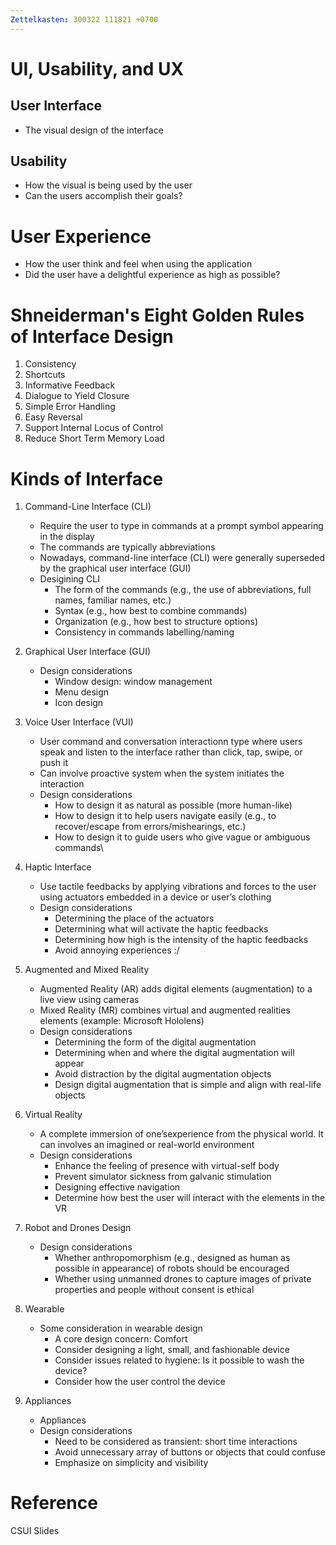 ```yaml
---
Zettelkasten: 300322 111821 +0700
---
```

# UI, Usability, and UX
## User Interface
* The visual design of the interface

## Usability
* How the visual is being used by the user
* Can the users accomplish their goals?

# User Experience
* How the user think and feel when using the application
* Did the user have a delightful experience as high as possible?

# Shneiderman's Eight Golden Rules of Interface Design
1. Consistency
2.  Shortcuts
3. Informative Feedback
4. Dialogue to Yield Closure
5. Simple Error Handling
6. Easy Reversal
7. Support Internal Locus of Control
8. Reduce Short Term Memory Load

# Kinds of Interface
1. Command-Line Interface (CLI)
	* Require the user to type in commands at a prompt symbol appearing in the display
	* The commands are typically abbreviations
	* Nowadays, command-line interface (CLI) were generally superseded by the graphical user interface (GUI)
	* Desigining CLI
		* The form of the commands (e.g., the use of abbreviations, full names, familiar names, etc.)
		* Syntax (e.g., how best to combine commands)
		* Organization (e.g., how best to structure options)
		* Consistency in commands labelling/naming

2. Graphical User Interface (GUI)
	* Design considerations
		* Window design: window management
		* Menu design
		* Icon design

3. Voice User Interface (VUI)
	* User command and conversation interactionn type where users speak and listen to the interface rather than click, tap, swipe, or push it
	* Can involve proactive system when the system initiates the interaction
	* Design considerations
		* How to design it as natural as possible (more human-like)
		* How to design it to help users navigate easily (e.g., to recover/escape from errors/mishearings, etc.)
		* How to design it to guide users who give vague or ambiguous commands\

4. Haptic Interface
	* Use tactile feedbacks by applying vibrations and forces to the user using actuators embedded in a device or user’s clothing
	* Design considerations
		* Determining the place of the actuators
		* Determining what will activate the haptic feedbacks
		* Determining how high is the intensity of the haptic feedbacks
		* Avoid annoying experiences :/

5. Augmented and Mixed Reality
	* Augmented Reality (AR) adds digital elements (augmentation) to a live view using cameras
	* Mixed Reality (MR) combines virtual and augmented realities elements (example: Microsoft Hololens)
	* Design considerations
		* Determining the form of the digital augmentation
		* Determining when and where the digital augmentation will appear
		* Avoid distraction by the digital augmentation objects
		* Design digital augmentation that is simple and align with real-life objects

6. Virtual Reality
	* A complete immersion of one’sexperience from the physical world. It can involves an imagined or real-world environment 
	* Design considerations
		* Enhance the feeling of presence with virtual-self body
		* Prevent simulator sickness from galvanic stimulation
		* Designing effective navigation
		* Determine how best the user will interact with the elements in the VR

7. Robot and Drones Design
	* Design considerations
		* Whether anthropomorphism (e.g., designed as human as possible in appearance) of robots should be encouraged
		* Whether using unmanned drones to capture images of private properties and people without consent is ethical

8. Wearable
	* Some consideration in wearable design
		* A core design concern: Comfort
		* Consider designing a light, small, and fashionable device
		* Consider issues related to hygiene: Is it possible to wash the device?
		* Consider how the user control the device

9. Appliances
	* Appliances
	* Design considerations
		* Need to be considered as transient: short time interactions
		* Avoid unnecessary array of buttons or objects that could confuse
		* Emphasize on simplicity and visibility

# Reference
CSUI Slides